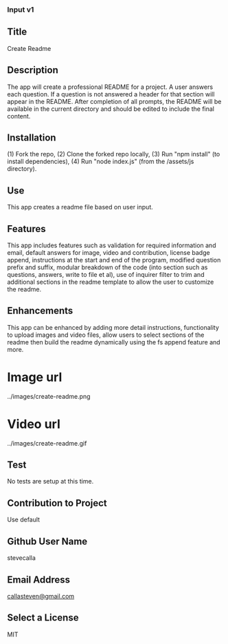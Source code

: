 ### Input v1

## Title
Create Readme

## Description
The app will create a professional README for a project. A user answers each question. If a question is not answered a header for that section will appear in the README. After completion of all prompts, the README will be available in the current directory and should be edited to include the final content. 

## Installation
(1) Fork the repo, (2) Clone the forked repo locally, (3) Run "npm install" (to install dependencies), (4) Run "node index.js" (from the /assets/js directory).

## Use
This app creates a readme file based on user input.

## Features
This app includes features such as validation for required information and email, default answers for image, video and contribution, license badge append, instructions at the start and end of the program, modified question prefix and suffix, modular breakdown of the code (into section such as questions, answers, write to file et al), use of inquirer filter to trim and additional sections in the readme template to allow the user to customize the readme.

## Enhancements
This app can be enhanced by adding more detail instructions, functionality to upload images and video files, allow users to select sections of the readme then build the readme dynamically using the fs append feature and more.

# Image url
../images/create-readme.png

# Video url
../images/create-readme.gif

## Test 
No tests are setup at this time.

## Contribution to Project
Use default

## Github User Name
stevecalla

## Email Address 
callasteven@gmail.com

## Select a License
MIT